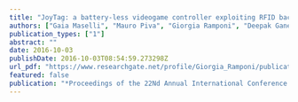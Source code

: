 ```yaml
---
title: "JoyTag: a battery-less videogame controller exploiting RFID backscattering"
authors: ["Gaia Maselli", "Mauro Piva", "Giorgia Ramponi", "Deepak Ganesan"]
publication_types: ["1"]
abstract: ""
date: 2016-10-03
publishDate: 2016-10-03T08:54:59.273298Z
url_pdf: "https://www.researchgate.net/profile/Giorgia_Ramponi/publication/308983441_JoyTag_a_battery-less_videogame_controller_exploiting_RFID_backscattering_demo/links/5ba9eb7092851ca9ed23888e/JoyTag-a-battery-less-videogame-controller-exploiting-RFID-backscattering-demo.pdf"
featured: false
publication: "*Proceedings of the 22Nd Annual International Conference on Mobile Computing and Networking*"
---
```





